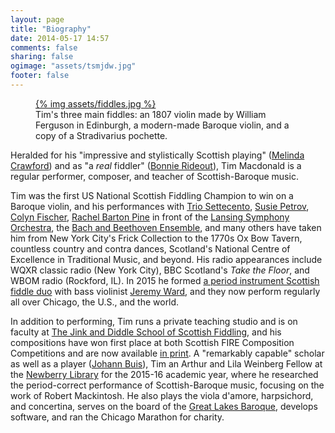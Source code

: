 ```yaml
---
layout: page
title: "Biography"
date: 2014-05-17 14:57
comments: false
sharing: false
ogimage: "assets/tsmjdw.jpg"
footer: false
---
```


<figure class="fiddles">
  <a href="assets/fiddles.jpg">
    {% img assets/fiddles.jpg  %}
  </a>
  <figcaption>Tim's three main fiddles: an 1807 violin made by William Ferguson in Edinburgh, a modern-made Baroque violin, and a copy of a Stradivarius pochette.</figcaption>
</figure>

Heralded for his "impressive and stylistically Scottish playing" ([Melinda Crawford](http://www.melindacrawford.com/))
and as "a *real* fiddler" ([Bonnie Rideout](http://www.bonnierideout.com/)), Tim Macdonald is a regular performer,
composer, and teacher of Scottish-Baroque music.

Tim was the first US National Scottish Fiddling Champion to win on a Baroque violin, and his performances with [Trio
Settecento](http://www.triosettecento.com/), [Susie Petrov](http://susiepetrov.com/), [Colyn
Fischer](http://www.scotsduo.com/), [Rachel Barton Pine](http://www.rachelbartonpine.com) in front of the [Lansing
Symphony Orchestra](http://www.lansingsymphony.org), the [Bach and Beethoven Ensemble](http://www.bbensemble.org/), and
many others have taken him from New York City's Frick Collection to the 1770s Ox Bow Tavern, countless country and
contra dances, Scotland's National Centre of Excellence in Traditional Music, and beyond. His radio appearances include
WQXR classic radio (New York City), BBC Scotland's *Take the Floor*, and WBOM radio (Rockford, IL). In 2015 he formed [a
period instrument Scottish fiddle duo](http://www.jeremydavidward.com/tim-and-jeremy/) with bass violinist [Jeremy
Ward](http://www.jeremydavidward.com), and they now perform regularly all over Chicago, the U.S., and the world.


In addition to performing, Tim runs a private teaching studio and is on faculty at [The Jink and Diddle School of
Scottish Fiddling](http://www.jinkdiddle.com), and his compositions have won first place at both Scottish FIRE
Composition Competitions and are now available [in print](/tunes.html). A "remarkably capable" scholar as well as a
player ([Johann Buis](http://www.wheaton.edu/Academics/Faculty/B/Johann-Buis)), Tim an Arthur and Lila Weinberg Fellow
at the [Newberry Library](http://newberry.org/) for the 2015-16 academic year, where he researched the period-correct
performance of Scottish-Baroque music, focusing on the work of Robert Mackintosh. He also plays the viola d'amore,
harpsichord, and concertina, serves on the board of the [Great Lakes Baroque](http://www.greatlakesbaroque.org/),
develops software, and ran the Chicago Marathon for charity.
